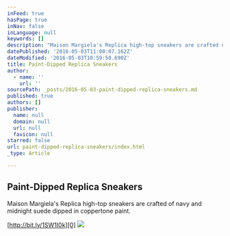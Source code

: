 ```yaml
---
inFeed: true
hasPage: true
inNav: false
inLanguage: null
keywords: []
description: "Maison Margiela's Replica high-top sneakers are crafted of navy and midnight suede dipped in coppertone paint."
datePublished: '2016-05-03T11:00:07.162Z'
dateModified: '2016-05-03T10:59:50.690Z'
title: Paint-Dipped Replica Sneakers
author:
  - name: ''
    url: ''
sourcePath: _posts/2016-05-03-paint-dipped-replica-sneakers.md
published: true
authors: []
publisher:
  name: null
  domain: null
  url: null
  favicon: null
starred: false
url: paint-dipped-replica-sneakers/index.html
_type: Article

---
```

## Paint-Dipped Replica Sneakers

Maison Margiela's Replica high-top sneakers are crafted of navy and midnight suede dipped in coppertone paint.

[http://bit.ly/1SW1I0k][0]
![](https://the-grid-user-content.s3-us-west-2.amazonaws.com/f0013612-bdbc-46ff-a2d6-51044352f39a.jpg)

[0]: http://bit.ly/1SW1I0k